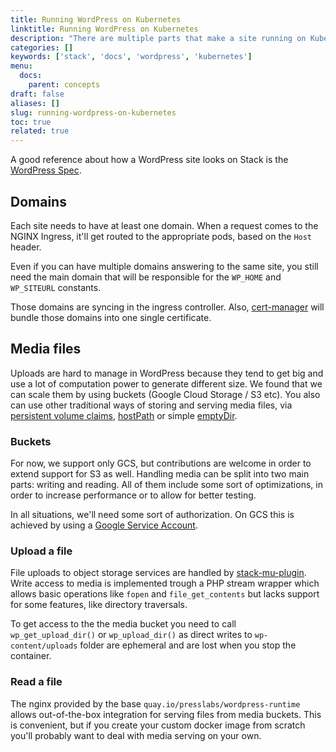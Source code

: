 ```yaml
---
title: Running WordPress on Kubernetes
linktitle: Running WordPress on Kubernetes
description: "There are multiple parts that make a site running on Kubernetes via Stack, and we'll take them one by one below."
categories: []
keywords: ['stack', 'docs', 'wordpress', 'kubernetes']
menu:
  docs:
    parent: concepts
draft: false
aliases: []
slug: running-wordpress-on-kubernetes
toc: true
related: true
---
```


A good reference about how a WordPress site looks on Stack is the [WordPress Spec](https://github.com/presslabs/wordpress-operator#deploying-a-wordpress-site).

## Domains

Each site needs to have at least one domain. When a request comes to the NGINX Ingress, it'll get routed to the appropriate pods, based on the `Host` header.

Even if you can have multiple domains answering to the same site, you still need the main domain that will be responsible for the `WP_HOME` and `WP_SITEURL` constants.

Those domains are syncing in the ingress controller. Also, [cert-manager](https://github.com/jetstack/cert-manager) will bundle those domains into one single certificate.

## Media files

Uploads are hard to manage in WordPress because they tend to get big and use a lot of computation power to generate different size.
We found that we can scale them by using buckets (Google Cloud Storage / S3 etc). You also can use other traditional ways of storing and serving media files, via [persistent volume claims](https://kubernetes.io/docs/concepts/storage/persistent-volumes/), [hostPath](https://kubernetes.io/docs/concepts/storage/volumes/#hostpath) or simple [emptyDir](https://kubernetes.io/docs/concepts/storage/volumes/#emptydir).

### Buckets

For now, we support only GCS, but contributions are welcome in order to extend support for S3 as well.
Handling media can be split into two main parts: writing and reading. All of them include some sort of optimizations, in order to increase performance or to allow for better testing.

In all situations, we'll need some sort of authorization. On GCS this is achieved by using a [Google Service Account](https://cloud.google.com/iam/docs/service-accounts).

### Upload a file

File uploads to object storage services are handled by [stack-mu-plugin](https://github.com/presslabs/stack-mu-plugin). Write access to media is implemented trough a PHP stream wrapper which allows basic operations like `fopen` and `file_get_contents` but lacks support for some features, like directory traversals.

To get access to the the media bucket you need to call `wp_get_upload_dir()` or `wp_upload_dir()` as direct writes to `wp-content/uploads` folder are ephemeral and are lost when you stop the container.

### Read a file

The nginx provided by the base `quay.io/presslabs/wordpress-runtime` allows out-of-the-box integration for serving files from media buckets. This is convenient, but if you create your custom docker image from scratch you'll probably want to deal with media serving on your own.
